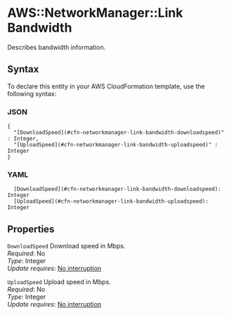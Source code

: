 # AWS::NetworkManager::Link Bandwidth<a name="aws-properties-networkmanager-link-bandwidth"></a>

Describes bandwidth information\.

## Syntax<a name="aws-properties-networkmanager-link-bandwidth-syntax"></a>

To declare this entity in your AWS CloudFormation template, use the following syntax:

### JSON<a name="aws-properties-networkmanager-link-bandwidth-syntax.json"></a>

```
{
  "[DownloadSpeed](#cfn-networkmanager-link-bandwidth-downloadspeed)" : Integer,
  "[UploadSpeed](#cfn-networkmanager-link-bandwidth-uploadspeed)" : Integer
}
```

### YAML<a name="aws-properties-networkmanager-link-bandwidth-syntax.yaml"></a>

```
  [DownloadSpeed](#cfn-networkmanager-link-bandwidth-downloadspeed): Integer
  [UploadSpeed](#cfn-networkmanager-link-bandwidth-uploadspeed): Integer
```

## Properties<a name="aws-properties-networkmanager-link-bandwidth-properties"></a>

`DownloadSpeed`  <a name="cfn-networkmanager-link-bandwidth-downloadspeed"></a>
Download speed in Mbps\.  
*Required*: No  
*Type*: Integer  
*Update requires*: [No interruption](https://docs.aws.amazon.com/AWSCloudFormation/latest/UserGuide/using-cfn-updating-stacks-update-behaviors.html#update-no-interrupt)

`UploadSpeed`  <a name="cfn-networkmanager-link-bandwidth-uploadspeed"></a>
Upload speed in Mbps\.  
*Required*: No  
*Type*: Integer  
*Update requires*: [No interruption](https://docs.aws.amazon.com/AWSCloudFormation/latest/UserGuide/using-cfn-updating-stacks-update-behaviors.html#update-no-interrupt)